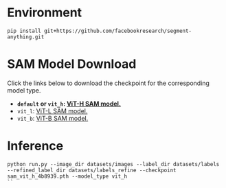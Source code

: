 # Environment
```
pip install git+https://github.com/facebookresearch/segment-anything.git
```

# SAM Model Download
Click the links below to download the checkpoint for the corresponding model type.

- **`default` or `vit_h`: [ViT-H SAM model.](https://dl.fbaipublicfiles.com/segment_anything/sam_vit_h_4b8939.pth)**
- `vit_l`: [ViT-L SAM model.](https://dl.fbaipublicfiles.com/segment_anything/sam_vit_l_0b3195.pth)
- `vit_b`: [ViT-B SAM model.](https://dl.fbaipublicfiles.com/segment_anything/sam_vit_b_01ec64.pth)

# Inference
```
python run.py --image_dir datasets/images --label_dir datasets/labels --refined_label_dir datasets/labels_refine --checkpoint sam_vit_h_4b8939.pth --model_type vit_h
``